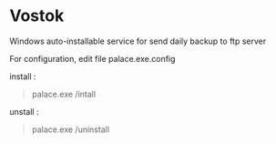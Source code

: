 # Vostok
Windows auto-installable service for send daily backup to ftp server

For configuration, edit file palace.exe.config

<appSettings>
	<add key="RootFolder" value=".\" />
	<add key="Pattern" value="*.bak" />
	<add key="Ftp" value="ftp://myftp.com/" />
	<add key="Login" value="" />
	<add key="Password" value="" />
	<add key="UseBinary" value="true" />
	<add key="UsePassive" value="true" />
	<add key="KeepAlive" value="true" />
	<add key="BufferSize" value="4096" />
</appSettings>

install :

> palace.exe /intall

unstall : 

> palace.exe /uninstall



